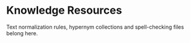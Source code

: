 # Knowledge Resources

Text normalization rules, hypernym collections and spell-checking files belong here.




